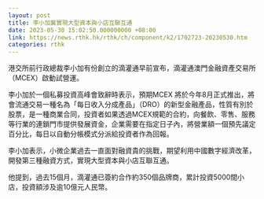 ```yaml
---
layout: post
title: 李小加冀實現大型資本與小店互聯互通
date: 2023-05-30 15:02:50.000000000 +08:00
link: https://news.rthk.hk/rthk/ch/component/k2/1702723-20230530.htm
categories: rthk
---
```


港交所前行政總裁李小加有份創立的滴灌通早前宣布，滴灌通澳門金融資產交易所（MCEX）啟動試營運。

李小加於一個私募投資高峰會致辭時表示，預期MCEX 將於今年8月正式推出，將會流通交易一種名為「每日收入分成產品」（DRO）的新型金融產品，性質有別於股票，是一種商業合同，投資者如果透過MCEX規範的合約，向餐飲、零售、服務等行業的連鎖門市提供發展資金，企業需要在指定日子內，將營業額一個預先議定百分比，每日以自動分帳模式分派給投資者作為回報。

李小加表示，小微企業過去一直面對融資貴的挑戰，期望利用中國數字經濟改革，開發第三種融資方式，實現大型資本與小店互聯互通。

他提到，過去15個月，滴灌通已簽約合作約350個品牌商，累計投資5000間小店，投資額涉及逾10億元人民幣。

